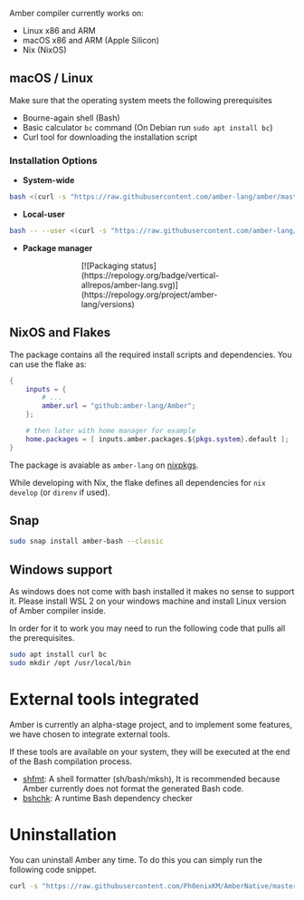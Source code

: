 Amber compiler currently works on:
- Linux x86 and ARM
- macOS x86 and ARM (Apple Silicon)
- Nix (NixOS)

## macOS / Linux

Make sure that the operating system meets the following prerequisites

- Bourne-again shell (Bash)
- Basic calculator `bc` command (On Debian run `sudo apt install bc`)
- Curl tool for downloading the installation script

### Installation Options
- **System-wide**
```bash
bash <(curl -s "https://raw.githubusercontent.com/amber-lang/amber/master/setup/install.sh")
```
- **Local-user**
```bash
bash -- --user <(curl -s "https://raw.githubusercontent.com/amber-lang/amber/master/setup/install.sh")
```
- **Package manager**

<div style="width:250px;margin: 0 auto;">
[![Packaging status](https://repology.org/badge/vertical-allrepos/amber-lang.svg)](https://repology.org/project/amber-lang/versions)
</div>

## NixOS and Flakes

The package contains all the required install scripts and dependencies. You can use the flake as:

```nix
{
    inputs = {
        # ...
        amber.url = "github:amber-lang/Amber";
    };

    # then later with home manager for example
    home.packages = [ inputs.amber.packages.${pkgs.system}.default ];
}
```

The package is avaiable as `amber-lang` on [nixpkgs](https://github.com/NixOS/nixpkgs/pull/313774).

While developing with Nix, the flake defines all dependencies for `nix develop` (or `direnv` if used).

## Snap

```bash
sudo snap install amber-bash --classic
```

## Windows support

As windows does not come with bash installed it makes no sense to support it. Please install WSL 2 on your windows machine and install Linux version of Amber compiler inside.

In order for it to work you may need to run the following code that pulls all the prerequisites.

```sh
sudo apt install curl bc
sudo mkdir /opt /usr/local/bin
```

# External tools integrated

Amber is currently an alpha-stage project, and to implement some features, we have chosen to integrate external tools.

If these tools are available on your system, they will be executed at the end of the Bash compilation process.

* [shfmt](https://github.com/patrickvane/shfmt): A shell formatter (sh/bash/mksh), It is recommended because Amber currently does not format the generated Bash code.
* [bshchk](https://github.com/b1ek/bshchk): A runtime Bash dependency checker

# Uninstallation

You can uninstall Amber any time. To do this you can simply run the following code snippet.

```sh
curl -s "https://raw.githubusercontent.com/Ph0enixKM/AmberNative/master/setup/uninstall.sh" | bash
```

